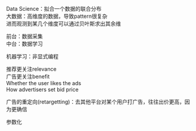 Data Science：拟合一个数据的联合分布    
大数据：高维度的数据，导致pattern很复杂    
进而观测到某几个维度可以通过贝叶斯求出其余维    
   

前台：数据采集    
中台：数据学习   
   
   
机器学习：非显式编程    
   
   
推荐更关注relevance    
广告更关注benefit    
Whether the user likes the ads   
How advertisers set bid price    
   
      
广告的重定向(retargetting)：去其他平台对某个用户打广告，往往出价更高，因为更确信   
   
    
参数化    
